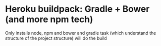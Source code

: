 Heroku buildpack: Gradle + Bower (and more npm tech)
=========================

Only installs node, npm and bower and gradle task (which understand the structure of the project structure) will do the build

